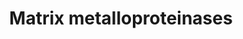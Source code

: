 ---
annotations:
- type: Pathway Ontology
  value: cell-extracellular matrix signaling pathway
- type: Pathway Ontology
  value: protein degradation pathway
authors:
- Kdahlquist
- MaintBot
- MartijnVanIersel
- Khanspers
- Thomas
- Ddigles
- Mkutmon
- Eweitz
description: 'Matrix metalloproteinases (MMPs) are zinc-dependent endopeptidases;
  other family members are adamalysins, serralysins, and astacins. The MMPs belong
  to a larger family of proteases known as the metzincin superfamily. Collectively
  they are capable of degrading all kinds of extracellular matrix proteins, but also
  can process a number of bioactive molecules. They are known to be involved in the
  cleavage of cell surface receptors, the release of apoptotic ligands (such as the
  FAS ligand), and chemokine/cytokine in/activation. MMPs are also thought to play
  a major role on cell behaviors such as cell proliferation, migration (adhesion/dispersion),
  differentiation, angiogenesis, apoptosis and host defense.  Source: [[wikipedia:Matrix_metalloproteinase|Wikipedia]]  Proteins
  on this pathway have targeted assays available via the [https://assays.cancer.gov/available_assays?wp_id=WP129
  CPTAC Assay Portal]'
last-edited: 2021-05-22
organisms:
- Homo sapiens
redirect_from:
- /index.php/Pathway:WP129
- /instance/WP129
schema-jsonld:
- '@context': https://schema.org/
  '@id': https://wikipathways.github.io/pathways/WP129.html
  '@type': Dataset
  creator:
    '@type': Organization
    name: WikiPathways
  description: 'Matrix metalloproteinases (MMPs) are zinc-dependent endopeptidases;
    other family members are adamalysins, serralysins, and astacins. The MMPs belong
    to a larger family of proteases known as the metzincin superfamily. Collectively
    they are capable of degrading all kinds of extracellular matrix proteins, but
    also can process a number of bioactive molecules. They are known to be involved
    in the cleavage of cell surface receptors, the release of apoptotic ligands (such
    as the FAS ligand), and chemokine/cytokine in/activation. MMPs are also thought
    to play a major role on cell behaviors such as cell proliferation, migration (adhesion/dispersion),
    differentiation, angiogenesis, apoptosis and host defense.  Source: [[wikipedia:Matrix_metalloproteinase|Wikipedia]]  Proteins
    on this pathway have targeted assays available via the [https://assays.cancer.gov/available_assays?wp_id=WP129
    CPTAC Assay Portal]'
  keywords:
  - MMP3
  - MMP23B
  - TNF
  - MMP16
  - MMP11
  - MMP24
  - MMP19
  - MMP17
  - MMP20
  - MMP27
  - MMP13
  - MMP25
  - BSG
  - MMP14
  - MMP15
  - MMP21
  - MMP28
  - MMP23A
  - MMP9
  - TIMP4
  - TIMP1
  - MMP2
  - MMP8
  - TIMP2
  - MMP12
  - TIMP3
  - MMP1
  - MMP10
  - TCF20
  - MMP7
  - MMP26
  license: CC0
  name: Matrix metalloproteinases
seo: CreativeWork
title: Matrix metalloproteinases
wpid: WP129
---